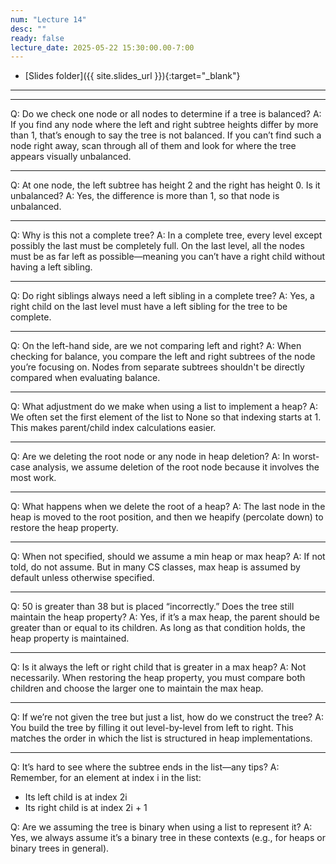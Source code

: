 ```yaml
---
num: "Lecture 14"
desc: ""
ready: false
lecture_date: 2025-05-22 15:30:00.00-7:00
---
```


* [Slides folder]({{ site.slides_url }}){:target="_blank"}

---

---

Q: Do we check one node or all nodes to determine if a tree is balanced?
A: If you find any node where the left and right subtree heights differ by more than 1, that’s enough to say the tree is not balanced. If you can’t find such a node right away, scan through all of them and look for where the tree appears visually unbalanced.

---

Q: At one node, the left subtree has height 2 and the right has height 0. Is it unbalanced?
A: Yes, the difference is more than 1, so that node is unbalanced.

---

Q: Why is this not a complete tree?
A: In a complete tree, every level except possibly the last must be completely full. On the last level, all the nodes must be as far left as possible—meaning you can’t have a right child without having a left sibling.

---

Q: Do right siblings always need a left sibling in a complete tree?
A: Yes, a right child on the last level must have a left sibling for the tree to be complete.

---

Q: On the left-hand side, are we not comparing left and right?
A: When checking for balance, you compare the left and right subtrees of the node you’re focusing on. Nodes from separate subtrees shouldn't be directly compared when evaluating balance.

---

Q: What adjustment do we make when using a list to implement a heap?
A: We often set the first element of the list to None so that indexing starts at 1. This makes parent/child index calculations easier.

---

Q: Are we deleting the root node or any node in heap deletion?
A: In worst-case analysis, we assume deletion of the root node because it involves the most work.

---

Q: What happens when we delete the root of a heap?
A: The last node in the heap is moved to the root position, and then we heapify (percolate down) to restore the heap property.

---

Q: When not specified, should we assume a min heap or max heap?
A: If not told, do not assume. But in many CS classes, max heap is assumed by default unless otherwise specified.

---

Q: 50 is greater than 38 but is placed “incorrectly.” Does the tree still maintain the heap property?
A: Yes, if it’s a max heap, the parent should be greater than or equal to its children. As long as that condition holds, the heap property is maintained.

---

Q: Is it always the left or right child that is greater in a max heap?
A: Not necessarily. When restoring the heap property, you must compare both children and choose the larger one to maintain the max heap.

---

Q: If we’re not given the tree but just a list, how do we construct the tree?
A: You build the tree by filling it out level-by-level from left to right. This matches the order in which the list is structured in heap implementations.

---

Q: It’s hard to see where the subtree ends in the list—any tips?
A: Remember, for an element at index i in the list:
   - Its left child is at index 2i
   - Its right child is at index 2i + 1

Q: Are we assuming the tree is binary when using a list to represent it?
A: Yes, we always assume it’s a binary tree in these contexts (e.g., for heaps or binary trees in general).
